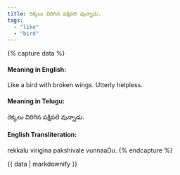 ```yaml
---
title: రెక్కలు విరిగిన పక్షివలె వున్నాడు.
tags:
  - "like"
  - "bird"
---
```


{% capture data %}
#### Meaning in English:
Like a bird with broken wings.
Utterly helpless.

#### Meaning in Telugu:
రెక్కలు విరిగిన పక్షివలె వున్నాడు.

#### English Transliteration:
rekkalu virigina pakshivale vunnaaDu.
{% endcapture %}

{{ data | markdownify }}

